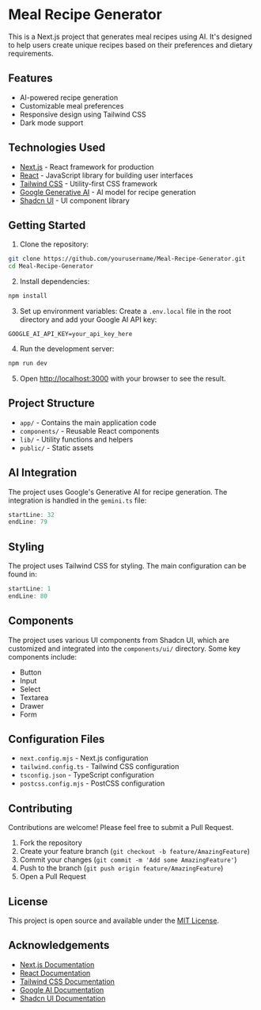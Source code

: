 # Meal Recipe Generator

This is a Next.js project that generates meal recipes using AI. It's designed to help users create unique recipes based on their preferences and dietary requirements.

## Features

- AI-powered recipe generation
- Customizable meal preferences
- Responsive design using Tailwind CSS
- Dark mode support

## Technologies Used

- [Next.js](https://nextjs.org/) - React framework for production
- [React](https://reactjs.org/) - JavaScript library for building user interfaces
- [Tailwind CSS](https://tailwindcss.com/) - Utility-first CSS framework
- [Google Generative AI](https://www.npmjs.com/package/@google/generative-ai) - AI model for recipe generation
- [Shadcn UI](https://ui.shadcn.com/) - UI component library

## Getting Started

1. Clone the repository:

```bash
git clone https://github.com/yourusername/Meal-Recipe-Generator.git
cd Meal-Recipe-Generator
```

2. Install dependencies:

```bash
npm install
```

3. Set up environment variables:
   Create a `.env.local` file in the root directory and add your Google AI API key:

```
GOOGLE_AI_API_KEY=your_api_key_here
```

4. Run the development server:

```bash
npm run dev
```

5. Open [http://localhost:3000](http://localhost:3000) with your browser to see the result.

## Project Structure

- `app/` - Contains the main application code
- `components/` - Reusable React components
- `lib/` - Utility functions and helpers
- `public/` - Static assets

## AI Integration

The project uses Google's Generative AI for recipe generation. The integration is handled in the `gemini.ts` file:

```typescript:gemini.ts
startLine: 32
endLine: 79
```

## Styling

The project uses Tailwind CSS for styling. The main configuration can be found in:

```typescript:tailwind.config.ts
startLine: 1
endLine: 80
```

## Components

The project uses various UI components from Shadcn UI, which are customized and integrated into the `components/ui/` directory. Some key components include:

- Button
- Input
- Select
- Textarea
- Drawer
- Form

## Configuration Files

- `next.config.mjs` - Next.js configuration
- `tailwind.config.ts` - Tailwind CSS configuration
- `tsconfig.json` - TypeScript configuration
- `postcss.config.mjs` - PostCSS configuration

## Contributing

Contributions are welcome! Please feel free to submit a Pull Request.

1. Fork the repository
2. Create your feature branch (`git checkout -b feature/AmazingFeature`)
3. Commit your changes (`git commit -m 'Add some AmazingFeature'`)
4. Push to the branch (`git push origin feature/AmazingFeature`)
5. Open a Pull Request

## License

This project is open source and available under the [MIT License](LICENSE).

## Acknowledgements

- [Next.js Documentation](https://nextjs.org/docs)
- [React Documentation](https://reactjs.org/docs)
- [Tailwind CSS Documentation](https://tailwindcss.com/docs)
- [Google AI Documentation](https://ai.google.dev/docs)
- [Shadcn UI Documentation](https://ui.shadcn.com/)
